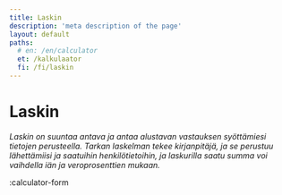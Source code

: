 ```yaml
---
title: Laskin
description: 'meta description of the page'
layout: default
paths:
  # en: /en/calculator
  et: /kalkulaator
  fi: /fi/laskin
---
```


# Laskin

*Laskin on suuntaa antava ja antaa alustavan vastauksen syöttämiesi tietojen perusteella. Tarkan laskelman tekee kirjanpitäjä, ja se perustuu lähettämiisi ja saatuihin henkilötietoihin, ja laskurilla saatu summa voi vaihdella iän ja veroprosenttien mukaan.*

:calculator-form
